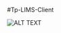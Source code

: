 #Tp-LIMS-Client


![ALT TEXT]([https://url_path/image.png](https://github.com/rahulgupta0409/tp-lims-client/blob/main/arch/Figma_Tilak_Pathology_Png.png))
